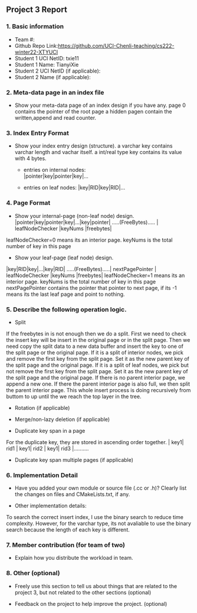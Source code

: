 ## Project 3 Report


### 1. Basic information
 - Team #:
 - Github Repo Link:https://github.com/UCI-Chenli-teaching/cs222-winter22-XTYUCI
 - Student 1 UCI NetID: txie11
 - Student 1 Name: TianyiXie
 - Student 2 UCI NetID (if applicable):
 - Student 2 Name (if applicable):


### 2. Meta-data page in an index file
- Show your meta-data page of an index design if you have any. 
   page 0 contains the pointer of the root page
   a hidden pagen contain the written,append and read counter.    

### 3. Index Entry Format
- Show your index entry design (structure). 
 a varchar key contains varchar length and vachar itself.
a int/real type key contains its value with 4 bytes.

  - entries on internal nodes:  
 |pointer|key|pointer|key|... 

  - entries on leaf nodes:
|key|RID|key|RID|...


### 4. Page Format
- Show your internal-page (non-leaf node) design.
 |pointer|key|pointer|key|...|key|pointer| .....(FreeBytes)..... | leafNodeChecker |keyNums |freebytes| 

leafNodeChecker=0 means its an interior page.
keyNums is the total number of key in this page

- Show your leaf-page (leaf node) design.

|key|RID|key|...|key|RID| .....(FreeBytes).....| nextPagePointer | leafNodeChecker |keyNums |freebytes| 
leafNodeChecker=1 means its an interior page.
keyNums is the total number of key in this page
nextPagePointer contains the pointer that pointer to next page, if its -1 means its the last leaf page and point to nothing.

### 5. Describe the following operation logic.
- Split

If the freebytes in is not enough then we do a split.
First we need to check the insert key will be insert in the original page or in the split page.
Then we need copy the split data to a new data buffer and insert the key to one of the split page or the original page.
If it is a split of interior nodes, we pick and remove the first key from the split page. Set it as the new parent key of the split page and the original page.
If it is a split of leaf nodes, we pick but not remove the first key from the split page. Set it as the new parent key of the split page and the original page.
If there is no parent interior page, we append a new one.
If there the parent interior page is also full, we then split the parent interior page. 
This whole insert process is doing recursively from buttom to up until the we reach the top layer in the tree.

- Rotation (if applicable)



- Merge/non-lazy deletion (if applicable)



- Duplicate key span in a page

For the duplicate key, they are stored in ascending order together.
  | key1| rid1 | key1| rid2 | key1| rid3 |..........

- Duplicate key span multiple pages (if applicable)



### 6. Implementation Detail
- Have you added your own module or source file (.cc or .h)? 
  Clearly list the changes on files and CMakeLists.txt, if any.



- Other implementation details:

To search the correct insert index, I use the binary search to reduce time complexity.
However, for the varchar type, its not avaliable to use the binary search because the length of each key is different.

### 7. Member contribution (for team of two)
- Explain how you distribute the workload in team.



### 8. Other (optional)
- Freely use this section to tell us about things that are related to the project 3, but not related to the other sections (optional)



- Feedback on the project to help improve the project. (optional)
